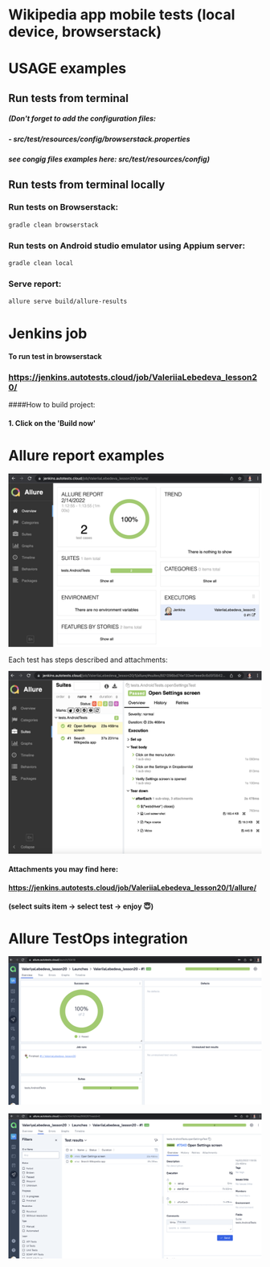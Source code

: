 # Wikipedia app mobile tests (local device, browserstack)

# USAGE examples
## Run tests from terminal
##### (Don't forget to add the configuration files:
##### - src/test/resources/config/browserstack.properties
##### see congig files examples here: src/test/resources/config)

## Run tests from terminal locally

### Run tests on Browserstack:

```bash
gradle clean browserstack
```

### Run tests on Android studio emulator using Appium server:

```bash
gradle clean local
```


### Serve report:

```bash
allure serve build/allure-results
```

# Jenkins job
#### To run test in browserstack
### https://jenkins.autotests.cloud/job/ValeriiaLebedeva_lesson20/

####How to build project: 
#### 1. Click on the 'Build now'

# Allure report examples

<p align="center">
  <img src="images/alreport1.png">
</p>

Each test has steps described and attachments:
<p align="center">
  <img src="images/alreport2.png">
</p>

#### Attachments you may find here:
#### https://jenkins.autotests.cloud/job/ValeriiaLebedeva_lesson20/1/allure/
#### (select suits item -> select test -> enjoy :innocent:)


# Allure TestOps integration

<p align="center">
  <img src="images/testo1.png">
</p>

<p align="center">
  <img src="images/testo2.png">
</p>



